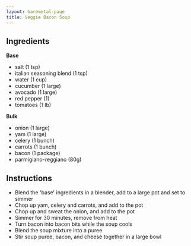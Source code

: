 ```yaml
---
layout: baremetal-page
title: Veggie Bacon Soup
---
```


## Ingredients

**Base**
* salt (1 tsp)
* italian seasoning blend (1 tsp)
* water (1 cup)
* cucumber (1 large)
* avocado (1 large)
* red pepper (1)
* tomatoes (1 lb)

**Bulk**
* onion (1 large)
* yam (1 large)
* celery (1 bunch)
* carrots (1 bunch)
* bacon (1 package)
* parmigiano-reggiano (80g)

## Instructions

* Blend the 'base' ingredients in a blender, add to a large pot and set to simmer
* Chop up yam, celery and carrots, and add to the pot
* Chop up and sweat the onion, and add to the pot
* Simmer for 30 minutes, remove from heat
* Turn bacon into bacon bits while the soup cools
* Blend the soup mixture into a puree
* Stir soup puree, bacon, and cheese together in a large bowl
